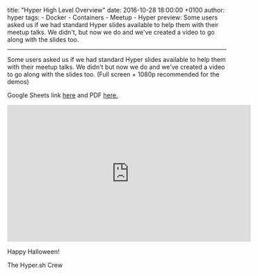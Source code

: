 title: "Hyper High Level Overview"
date: 2016-10-28 18:00:00 +0100
author: hyper
tags:
    - Docker
    - Containers
    - Meetup
    - Hyper
preview: Some users asked us if we had standard Hyper slides available to help them with their meetup talks. We didn't, but now we do and we've created a video to go along with the slides too.

---

Some users asked us if we had standard Hyper slides available to help them with their meetup talks. We didn't but now we do and we've created a video to go along with the slides too. (Full screen + 1080p recommended for the demos)

Google Sheets link [here](https://docs.google.com/presentation/d/1nrfEcCITAofSDPFTIkiASLa4UvmCOUmgPE6ayFZBR0c/edit?usp=sharing) and PDF [here.](images/hyper_highlevel_overview.pdf)

<iframe width="560" height="315" src="https://www.youtube.com/embed/JCldsRNuGkc" frameborder="0" allowfullscreen></iframe>

Happy Halloween!

The Hyper.sh Crew
